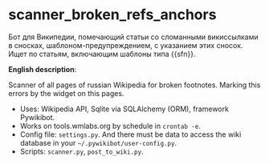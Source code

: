# scanner_broken_refs_anchors
Бот для Википедии, помечающий статьи со сломанными викиссылками в сносках, шаблоном-предупреждением, с указанием этих сносок.  Ищет по статьям, включающим шаблоны типа {{sfn}}.

**English description**:

Scanner of all pages of russian Wikipedia for broken footnotes. Marking this errors by the widget on this pages.
* Uses: Wikipedia API, Sqlite via SQLAlchemy (ORM), framework Pywikibot.
* Works on tools.wmlabs.org by schedule in `crontab -e`.
* Config file: `settings.py`. And there must be data to access the wiki database in your `~/.pywikibot/user-config.py`.
* Scripts: `scanner.py`, `post_to_wiki.py`.

